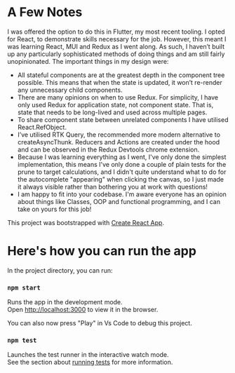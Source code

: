 # A Few Notes

I was offered the option to do this in Flutter, my most recent tooling. I opted for React, to demonstrate skills necessary for the job. However, this meant I was learning React, MUI and Redux as I went along. As such, I haven’t built up any particularly sophisticated methods of doing things and am still fairly unopinionated. The important things in my design were:

- All stateful components are at the greatest depth in the component tree possible. This means that when the state is updated, it won’t re-render any unnecessary child components.
- There are many opinions on when to use Redux. For simplicity, I have only used Redux for application state, not component state. That is, state that needs to be long-lived and used across multiple pages.
- To share component state between unrelated components I have utilised React.RefObject.
- I’ve utilised RTK Query, the recommended more modern alternative to createAsyncThunk. Reducers and Actions are created under the hood and can be observed in the Redux Devtools chrome extension.
- Because I was learning everything as I went, I've only done the simplest implementation, this means I've only done a couple of plain tests for the prune to target calculations, and I didn't quite understand what to do for the autocomplete "appearing" when clicking the canvas, so I just made it always visible rather than bothering you at work with questions!
- I am happy to fit into your codebase. I'm aware everyone has an opinion about things like Classes, OOP and functional programming, and I can take on yours for this job!

This project was bootstrapped with [Create React App](https://github.com/facebook/create-react-app).

# Here's how you can run the app

In the project directory, you can run:

### `npm start`

Runs the app in the development mode.\
Open [http://localhost:3000](http://localhost:3000) to view it in the browser.

You can also now press "Play" in Vs Code to debug this project.

### `npm test`

Launches the test runner in the interactive watch mode.\
See the section about [running tests](https://facebook.github.io/create-react-app/docs/running-tests) for more information.

